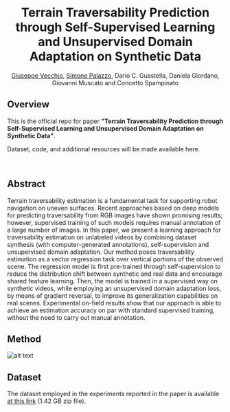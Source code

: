 <div align="center">    
 
# Terrain Traversability Prediction through Self-Supervised Learning and Unsupervised Domain Adaptation on Synthetic Data     
[Giuseppe Vecchio](https://github.com/giuvecchio), [Simone Palazzo](https://github.com/simopal6), Dario C. Guastella, Daniela Giordano, Giovanni Muscato and Concetto Spampinato

<!--
[![Paper](http://img.shields.io/badge/paper-arxiv.2107.11298-B31B1B.svg)](https://arxiv.org/abs/2107.11298)
[![Conference](http://img.shields.io/badge/ICCV-2021-4b44ce.svg)](https://openaccess.thecvf.com/content/ICCV2021/html/Vecchio_SurfaceNet_Adversarial_SVBRDF_Estimation_From_a_Single_Image_ICCV_2021_paper.html)
--> 

<!--  
Conference   
-->   
</div>
 
## Overview   
This is the official repo for paper __"Terrain Traversability Prediction through Self-Supervised Learning and Unsupervised Domain Adaptation on Synthetic Data"__.

Dataset, code, and additional resources will be made available here.

<br/>

<!--![alt text](https://github.com/perceivelab/surfacenet/blob/main/imgs/hd_sample.jpg?raw=true)-->

<!--![alt text](https://github.com/perceivelab/surfacenet/blob/main/imgs/figures/framework.png?raw=true)-->

## Abstract

Terrain traversability estimation is a fundamental task for supporting robot navigation on uneven surfaces. Recent approaches based on deep models for predicting traversability from RGB images have shown promising results; however, supervised training of such models requires manual annotation of a large number of images. In this paper, we present a learning approach for traversability estimation on unlabeled videos by combining dataset synthesis (with computer-generated annotations), self-supervision and unsupervised domain adaptation.
Our method poses traversability estimation as a vector regression task over vertical portions of the observed scene. The regression model is first pre-trained through self-supervision to reduce the distribution shift between synthetic and real data and encourage shared feature learning. Then, the model is trained in a supervised way on synthetic videos, while employing an unsupervised domain adaptation loss, by means of gradient reversal, to improve its generalization capabilities on real scenes. 
Experimental on-field results show that our approach is able to achieve an estimation accuracy on par with standard supervised training, without the need to carry out manual annotation.

## Method
![alt text](https://github.com/perceivelab/traversability-synth/blob/78aee5dd0e477ca290456b536f839e62713ab771/img/TravFramework.png?raw=true)
<!--
## Instructions   
First, install dependencies   
```bash
# clone project   
git clone https://github.com/perceivelab/surfacenet

# install requirements 
cd surfacenet
pip install -r requirements.txt
 ```   
 Next, navigate to the main and run it to strat the training.   
 ```bash
# module folder
cd surfacenet

# run training   
python main.py    
```
-->

## Dataset

The dataset employed in the experiments reported in the paper is available [at this link](https://studentiunict-my.sharepoint.com/:u:/g/personal/simone_palazzo_unict_it/EbylSagC91ZAnIHNYuTVYFcB9X1qLQ8P62fAS20Ws83jdA?e=W5m9vS) (1.42 GB zip file).

<!--
### Citation   
```
@inproceedings{vecchio2021surfacenet,
  title={SurfaceNet: Adversarial SVBRDF Estimation from a Single Image},
  author={Vecchio, Giuseppe and Palazzo, Simone and Spampinato, Concetto},
  booktitle={Proceedings of the IEEE/CVF International Conference on Computer Vision},
  pages={12840--12848},
  year={2021}
}
```   
-->
